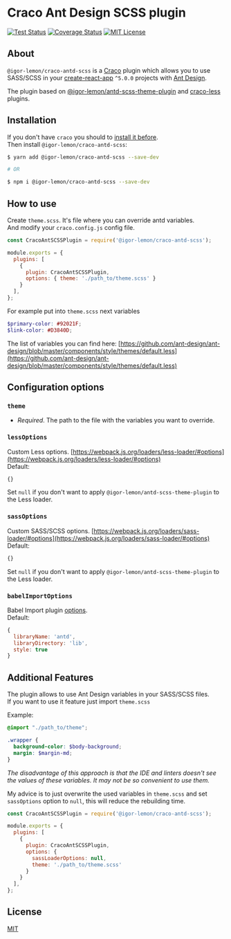 # Craco Ant Design SCSS plugin

[![Test Status](https://github.com/igor-lemon/craco-antd-scss/actions/workflows/test.yml/badge.svg?branch=master)](https://github.com/igor-lemon/craco-antd-scss/actions/workflows/test.yml)
[![Coverage Status](https://coveralls.io/repos/github/igor-lemon/craco-antd-scss/badge.svg?branch=master)](https://coveralls.io/github/igor-lemon/craco-antd-scss?branch=master)
[![MIT License](https://img.shields.io/badge/license-MIT-blue.svg)](LICENSE)

## About
`@igor-lemon/craco-antd-scss` is a [Craco](https://github.com/sharegate/craco) plugin which allows you to use SASS/SCSS in your [create-react-app](https://facebook.github.io/create-react-app/) `^5.0.0` projects with [Ant Design](https://github.com/ant-design/ant-design/).

The plugin based on [@igor-lemon/antd-scss-theme-plugin](https://github.com/igor-lemon/antd-scss-theme-plugin) and [craco-less](https://github.com/DocSpring/craco-less) plugins.

## Installation

If you don't have `craco` you should to [install it before](https://github.com/gsoft-inc/craco/blob/master/packages/craco/README.md#installation).
<br/>
Then install `@igor-lemon/craco-antd-scss`:

```bash
$ yarn add @igor-lemon/craco-antd-scss --save-dev

# OR

$ npm i @igor-lemon/craco-antd-scss --save-dev
```

## How to use

Create `theme.scss`. It's file where you can override antd variables.
<br/>
And modify your `craco.config.js` config file.

```js
const CracoAntSCSSPlugin = require('@igor-lemon/craco-antd-scss');

module.exports = {
  plugins: [
    { 
      plugin: CracoAntSCSSPlugin, 
      options: { theme: './path_to/theme.scss' }
    }
  ],
};
```

For example put into `theme.scss` next variables
```scss
$primary-color: #92021F;
$link-color: #D3840D;
```

The list of variables you can find here: [https://github.com/ant-design/ant-design/blob/master/components/style/themes/default.less](https://github.com/ant-design/ant-design/blob/master/components/style/themes/default.less)


## Configuration options

### `theme` 
- *Required*. The path to the file with the variables you want to override.


### `lessOptions` 
Custom Less options. [https://webpack.js.org/loaders/less-loader/#options](https://webpack.js.org/loaders/less-loader/#options)
<br/>
Default:
```js
{}
````
Set `null` if you don't want to apply `@igor-lemon/antd-scss-theme-plugin` to the Less loader.

### `sassOptions` 
Custom SASS/SCSS options. [https://webpack.js.org/loaders/sass-loader/#options](https://webpack.js.org/loaders/sass-loader/#options)
<br/>
Default:
```js
{}
````
Set `null` if you don't want to apply `@igor-lemon/antd-scss-theme-plugin` to the Less loader.

###  `babelImportOptions`
Babel Import plugin [options](https://github.com/umijs/babel-plugin-import#options).
<br/>
Default:
```js
{
  libraryName: 'antd',
  libraryDirectory: 'lib',
  style: true
}
```

## Additional Features

The plugin allows to use Ant Design variables in your SASS/SCSS files.
<br/>
If you want to use it feature just import `theme.scss`

Example:

```scss
@import "./path_to/theme";

.wrapper {
  background-color: $body-background;
  margin: $margin-md;
}
```

*The disadvantage of this approach is that the IDE and linters doesn't see the values of these variables. 
It may not be so convenient to use them.*

My advice is to just overwrite the used variables in `theme.scss` and set `sassOptions` option to `null`, this will reduce the rebuilding time.

```js
const CracoAntSCSSPlugin = require('@igor-lemon/craco-antd-scss');

module.exports = {
  plugins: [
    { 
      plugin: CracoAntSCSSPlugin, 
      options: {
        sassLoaderOptions: null,
        theme: './path_to/theme.scss'
      }
    }
  ],
};
```

## License

[MIT](./LICENSE)
